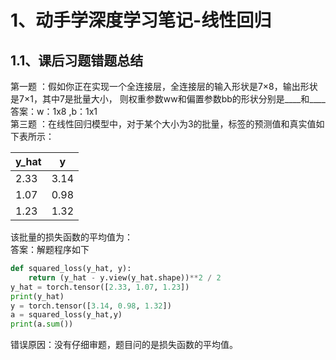 # 1、动手学深度学习笔记-线性回归
## 1.1、课后习题错题总结
		
第一题 ：假如你正在实现一个全连接层，全连接层的输入形状是7×8，输出形状是7×1，其中7是批量大小，
则权重参数ww和偏置参数bb的形状分别是____和____<br>
答案：w：1x8 ,b：1x1<br>
第三题 ：在线性回归模型中，对于某个大小为3的批量，标签的预测值和真实值如下表所示：<br>

|y_hat | y |
|---|---|
|2.33 |3.14 |
|1.07 |0.98 |
|1.23 |1.32 |

该批量的损失函数的平均值为：<br>
答案：解题程序如下<br>
```python
def squared_loss(y_hat, y): 
    return (y_hat - y.view(y_hat.shape))**2 / 2
y_hat = torch.tensor([2.33, 1.07, 1.23])
print(y_hat)
y = torch.tensor([3.14, 0.98, 1.32])
a = squared_loss(y_hat,y)
print(a.sum())
```
错误原因：没有仔细审题，题目问的是损失函数的平均值。<br>
